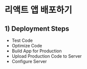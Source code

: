 # 리액트 앱 배포하기

## 1) Deployment Steps
-   Test Code
-   Optimize Code
-   Build App for Production
-   Upload Production Code to Server
-   Configure Server
